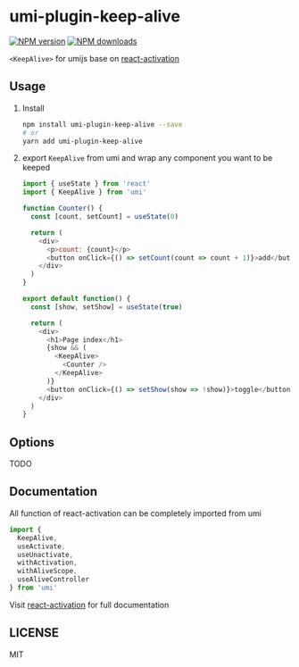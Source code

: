 # umi-plugin-keep-alive

[![NPM version](https://img.shields.io/npm/v/umi-plugin-keep-alive.svg?style=flat)](https://npmjs.org/package/umi-plugin-keep-alive)
[![NPM downloads](http://img.shields.io/npm/dm/umi-plugin-keep-alive.svg?style=flat)](https://npmjs.org/package/umi-plugin-keep-alive)

`<KeepAlive>` for umijs base on [react-activation](https://github.com/CJY0208/react-activation)

## Usage

1. Install

    ```bash
    npm install umi-plugin-keep-alive --save
    # or
    yarn add umi-plugin-keep-alive
    ```

2. export `KeepAlive` from umi and wrap any component you want to be keeped  

    ```javascript
    import { useState } from 'react'
    import { KeepAlive } from 'umi'

    function Counter() {
      const [count, setCount] = useState(0)

      return (
        <div>
          <p>count: {count}</p>
          <button onClick={() => setCount(count => count + 1)}>add</button>
        </div>
      )
    }

    export default function() {
      const [show, setShow] = useState(true)

      return (
        <div>
          <h1>Page index</h1>
          {show && (
            <KeepAlive>
              <Counter />
            </KeepAlive>
          )}
          <button onClick={() => setShow(show => !show)}>toggle</button>
        </div>
      )
    }
    ```

## Options

TODO

## Documentation

All function of react-activation can be completely imported from umi

```javascript
import {
  KeepAlive,
  useActivate, 
  useUnactivate, 
  withActivation,
  withAliveScope, 
  useAliveController
} from 'umi'
```

Visit [react-activation](https://github.com/CJY0208/react-activation) for full documentation

## LICENSE

MIT
